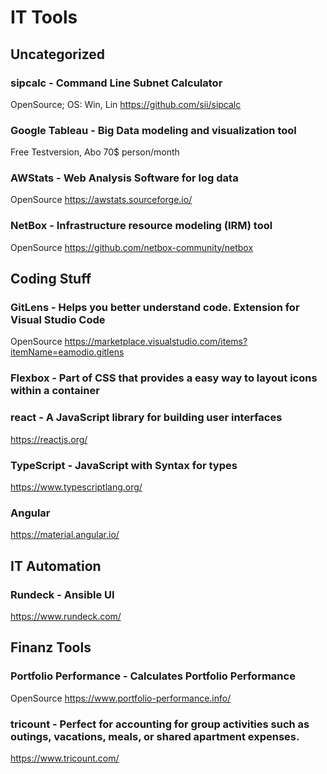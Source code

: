 # IT Tools
## Uncategorized


### sipcalc - Command Line Subnet Calculator
OpenSource; OS: Win, Lin
https://github.com/sii/sipcalc

### Google Tableau - Big Data modeling and visualization tool
Free Testversion, Abo 70$ person/month


### AWStats - Web Analysis Software for log data
OpenSource
https://awstats.sourceforge.io/


### NetBox - Infrastructure resource modeling (IRM) tool
OpenSource
https://github.com/netbox-community/netbox

## Coding Stuff

### GitLens - Helps you better understand code. Extension for Visual Studio Code
OpenSource
https://marketplace.visualstudio.com/items?itemName=eamodio.gitlens

### Flexbox - Part of CSS that provides a easy way to layout icons within a container   

### react - A JavaScript library for building user interfaces 
https://reactjs.org/

### TypeScript - JavaScript with Syntax for types
https://www.typescriptlang.org/

### Angular
https://material.angular.io/

## IT Automation

### Rundeck - Ansible UI
https://www.rundeck.com/

## Finanz Tools

### Portfolio Performance - Calculates Portfolio Performance
OpenSource
https://www.portfolio-performance.info/

### tricount - Perfect for accounting for group activities such as outings, vacations, meals, or shared apartment expenses.
https://www.tricount.com/


